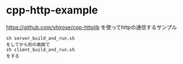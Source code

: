 # cpp-http-example

https://github.com/yhirose/cpp-httplib
を使ってhttpの通信するサンプル

```
sh server_build_and_run.sh
をしてから別の画面で
sh client_build_and_run.sh
をする
```
